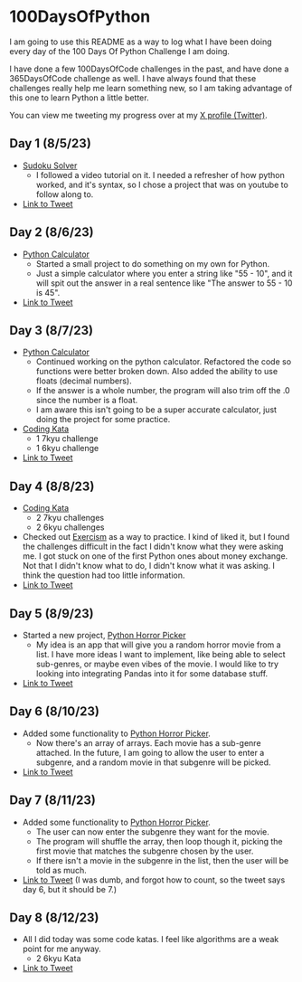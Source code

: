 # 100DaysOfPython
I am going to use this README as a way to log what I have been doing every day of the 100 Days Of Python Challenge I am doing.

I have done a few 100DaysOfCode challenges in the past, and have done a 365DaysOfCode challenge as well. I have always found that these challenges really help me learn something new, so I am taking advantage of this one to learn Python a little better.

You can view me tweeting my progress over at my [X profile (Twitter)](https://twitter.com/russintech).

## Day 1 (8/5/23)
- [Sudoku Solver](https://github.com/rperry99/Sudoku-Solver-Python)
    - I followed a video tutorial on it. I needed a refresher of how python worked, and it's syntax, so I chose a project that was on youtube to follow along to.
- [Link to Tweet](https://twitter.com/russintech/status/1687944076228718593?s=20)

## Day 2 (8/6/23)
- [Python Calculator](https://github.com/rperry99/Python-Calculator)
    - Started a small project to do something on my own for Python.
    - Just a simple calculator where you enter a string like "55 - 10", and it will spit out the answer in a real sentence like "The answer to 55 - 10 is 45".
- [Link to Tweet](https://twitter.com/russintech/status/1688307737183076352?s=20)

## Day 3 (8/7/23)
- [Python Calculator](https://github.com/rperry99/Python-Calculator)
    - Continued working on the python calculator. Refactored the code so functions were better broken down. Also added the ability to use floats (decimal numbers).
    - If the answer is a whole number, the program will also trim off the .0 since the number is a float.
    - I am aware this isn't going to be a super accurate calculator, just doing the project for some practice.
- [Coding Kata](https://www.codewars.com/users/russintech)
    - 1 7kyu challenge
    - 1 6kyu challenge
- [Link to Tweet](https://twitter.com/russintech/status/1688644440607313920?s=20)

## Day 4 (8/8/23)
- [Coding Kata](https://www.codewars.com/users/russintech)
    - 2 7kyu challenges
    - 2 6kyu challenges
- Checked out [Exercism](https://exercism.org/) as a way to practice. I kind of liked it, but I found the challenges difficult in the fact I didn't know what they were asking me. I got stuck on one of the first Python ones about money exchange. Not that I didn't know what to do, I didn't know what it was asking. I think the question had too little information.
- [Link to Tweet](https://twitter.com/russintech/status/1689051644321787904?s=20)

## Day 5 (8/9/23)
- Started a new project, [Python Horror Picker](https://github.com/rperry99/Python-Horror-Picker)
    - My idea is an app that will give you a random horror movie from a list. I have more ideas I want to implement, like being able to select sub-genres, or maybe even vibes of the movie. I would like to try looking into integrating Pandas into it for some database stuff.
- [Link to Tweet](https://twitter.com/russintech/status/1689370506124775424?s=20)

## Day 6 (8/10/23)
- Added some functionality to [Python Horror Picker](https://github.com/rperry99/Python-Horror-Picker).
    - Now there's an array of arrays. Each movie has a sub-genre attached. In the future, I am going to allow the user to enter a subgenre, and a random movie in that subgenre will be picked.
- [Link to Tweet](https://twitter.com/russintech/status/1689764045946060800?s=20)

## Day 7 (8/11/23)
- Added some functionality to [Python Horror Picker](https://github.com/rperry99/Python-Horror-Picker).
    - The user can now enter the subgenre they want for the movie.
    - The program will shuffle the array, then loop though it, picking the first movie that matches the subgenre chosen by the user.
    - If there isn't a movie in the subgenre in the list, then the user will be told as much.
- [Link to Tweet](https://twitter.com/russintech/status/1690117080580808706?s=20) (I was dumb, and forgot how to count, so the tweet says day 6, but it should be 7.)

## Day 8 (8/12/23)
- All I did today was some code katas. I feel like algorithms are a weak point for me anyway.
    - 2 6kyu Kata
- [Link to Tweet](https://twitter.com/russintech/status/1690355753037582336?s=20)